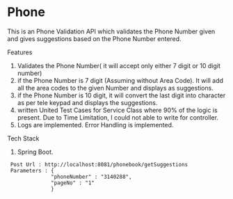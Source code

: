 # Phone
This is an Phone Validation API which validates the Phone Number given and gives suggestions based on the Phone Number entered.

Features

1.  Validates the Phone Number( it will accept only either 7 digit or 10 digit number)
2.  if the Phone Number is 7 digit (Assuming without Area Code). It will add all the area codes to the given Number and displays as suggestions.
3.  if the Phone Number is 10 digit, it will convert the last digit into character as per tele keypad and displays the suggestions.
4.  written United Test Cases for Service Class where 90% of the logic is present. Due to Time Limitation, I could not able to write for controller.
5.  Logs are implemented. Error Handling is implemented.

Tech Stack
  1.  Spring Boot.
  
     Post Url : http://localhost:8081/phonebook/getSuggestions
     Parameters : {
                  "phoneNumber" : "3140288",
                  "pageNo" : "1"
                  }
                  
                  
